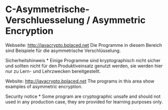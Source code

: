 # C-Asymmetrische-Verschluesselung / Asymmetric Encryption

Webseite: http://javacrypto.bplaced.net Die Programme in diesem Bereich sind Beispiele für die asymmetrische Verschlüsselung.

Sicherheitshinweis * Einige Programme sind kryptographisch nicht sicher und sollten nicht für den Produktiveinsatz genutzt werden, sie werden hier nur zu Lern- und Lehrzwecken bereitgestellt.

Website: http://javacrypto.bplaced.net The programs in this area show examples of asymmetric encryption.

Security notice * Some program are cryptographic unsafe and should not used in any production case, they are provided for learning purposes only.

